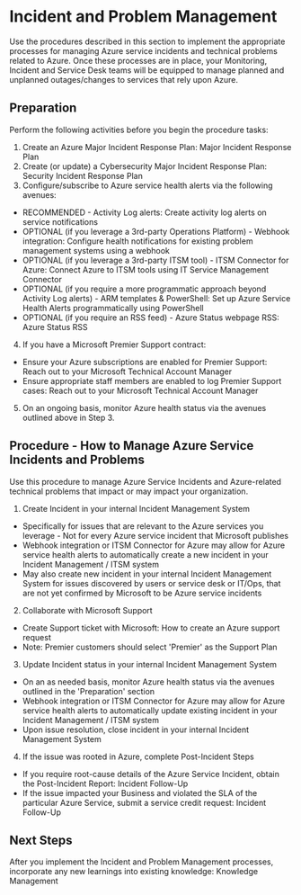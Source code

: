 # Incident and Problem Management 

Use the procedures described in this section to implement the appropriate processes for managing Azure service incidents and technical problems related to Azure. Once these processes are in place, your Monitoring, Incident and Service Desk teams will be equipped to manage planned and unplanned outages/changes to services that rely upon Azure. 
 
## Preparation 

Perform the following activities before you begin the procedure tasks: 

1. Create an Azure Major Incident Response Plan: Major Incident Response Plan 
2. Create (or update) a Cybersecurity Major Incident Response Plan: Security Incident Response Plan 
3. Configure/subscribe to Azure service health alerts via the following avenues: 
 - RECOMMENDED - Activity Log alerts:  Create activity log alerts on service notifications 
 - OPTIONAL (if you leverage a 3rd-party Operations Platform) - Webhook integration: Configure health notifications for existing problem management systems using a webhook 
 - OPTIONAL (if you leverage a 3rd-party ITSM tool) - ITSM Connector for Azure: Connect Azure to ITSM tools using IT Service Management Connector 
 - OPTIONAL (if you require a more programmatic approach beyond Activity Log alerts) - ARM templates & PowerShell: Set up Azure Service Health Alerts programmatically using PowerShell 
 - OPTIONAL (if you require an RSS feed) - Azure Status webpage RSS: Azure Status RSS 
4. If you have a Microsoft Premier Support contract: 
 - Ensure your Azure subscriptions are enabled for Premier Support: Reach out to your Microsoft Technical Account Manager 
 - Ensure appropriate staff members are enabled to log Premier Support cases: Reach out to your Microsoft Technical Account Manager 
5. On an ongoing basis, monitor Azure health status via the avenues outlined above in Step 3. 

## Procedure - How to Manage Azure Service Incidents and Problems 

Use this procedure to manage Azure Service Incidents and Azure-related technical problems that impact or may impact your organization. 

1. Create Incident in your internal Incident Management System 
 - Specifically for issues that are relevant to the Azure services you leverage - Not for every Azure service incident that Microsoft publishes 
 - Webhook integration or ITSM Connector for Azure may allow for Azure service health alerts to automatically create a new incident in your Incident Management / ITSM system 
 - May also create new incident in your internal Incident Management System for issues discovered by users or service desk or IT/Ops, that are not yet confirmed by Microsoft to be Azure service incidents 

2. Collaborate with Microsoft Support 
 - Create Support ticket with Microsoft: How to create an Azure support request 
  - Note: Premier customers should select 'Premier' as the Support Plan 

3. Update Incident status in your internal Incident Management System 
 - On an as needed basis, monitor Azure health status via the avenues outlined in the 'Preparation' section 
 - Webhook integration or ITSM Connector for Azure may allow for Azure service health alerts to automatically update existing incident in your Incident Management / ITSM system 
 - Upon issue resolution, close incident in your internal Incident Management System 

4. If the issue was rooted in Azure, complete Post-Incident Steps 
 - If you require root-cause details of the Azure Service Incident, obtain the Post-Incident Report: Incident Follow-Up 
 - If the issue impacted your Business and violated the SLA of the particular Azure Service, submit a service credit request: Incident Follow-Up 

## Next Steps 

After you implement the Incident and Problem Management processes, incorporate any new learnings into existing knowledge: Knowledge Management 

